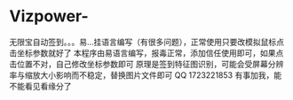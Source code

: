 # Vizpower-
 无限宝自动签到。。。易...挂语言编写（有很多问题），正常使用只要改模拟鼠标点击坐标参数就好了
本程序由易语言编写，报毒正常，添加信任使用即可，如果点击位置不对，自己修改坐标参数即可
原理是签到特征图识别，可能会受屏幕分辨率与缩放大小影响而不稳定，替换图片文件即可
QQ 1723221853
有事加我，能不能看见看缘分了
